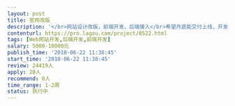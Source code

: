 ```yaml
---                
layout: post       
title: 官网改版           
description: '</br>网站设计改版，前端开发，后端接入</br>希望月底能交付上线，开发过程中实时沟通需求</br>会有长期合作意向</br>'     
contenturl: https://pro.lagou.com/project/8522.html      
tags: [Web网站开发,后端开发,前端开发]            
salary: 5000-10000元          
publish_time: '2018-06-22 11:38:45'         
start_time: '2018-06-22 11:38:45'           
review: 24419人                   
apply: 20人                   
recommend: 0人                   
time_range: 1-2周              
status: 执行中                  
---                 
```

